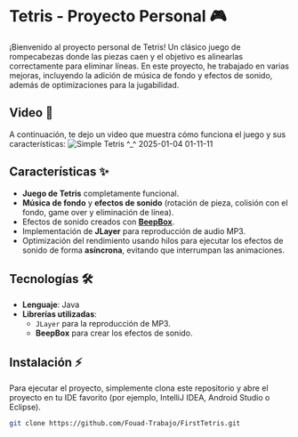 # Tetris - Proyecto Personal 🎮

¡Bienvenido al proyecto personal de Tetris! Un clásico juego de rompecabezas donde las piezas caen y
el objetivo es alinearlas correctamente para eliminar líneas. En este proyecto, he trabajado en varias mejoras,
incluyendo la adición de música de fondo y efectos de sonido, además de optimizaciones para la jugabilidad.

## Video 🎥

A continuación, te dejo un video que muestra cómo funciona el juego y sus características:
![Simple Tetris ^_^ 2025-01-04 01-11-11](https://github.com/user-attachments/assets/a27f310f-dd96-4631-89bb-62139fa81927)

## Características ✨

- **Juego de Tetris** completamente funcional.
- **Música de fondo** y **efectos de sonido** (rotación de pieza, colisión con el fondo, game over y eliminación de
  línea).
- Efectos de sonido creados con [**BeepBox**](https://goo.su/ZcTU5).
- Implementación de **JLayer** para reproducción de audio MP3.
- Optimización del rendimiento usando hilos para ejecutar los efectos de sonido de forma **asíncrona**, evitando que
  interrumpan las animaciones.

## Tecnologías 🛠️

- **Lenguaje**: Java
- **Librerías utilizadas**:
  - `JLayer` para la reproducción de MP3.
  - **BeepBox** para crear los efectos de sonido.

## Instalación ⚡

Para ejecutar el proyecto, simplemente clona este repositorio y abre el proyecto en tu IDE favorito (por ejemplo,
IntelliJ IDEA, Android Studio o Eclipse).

```bash
git clone https://github.com/Fouad-Trabajo/FirstTetris.git
